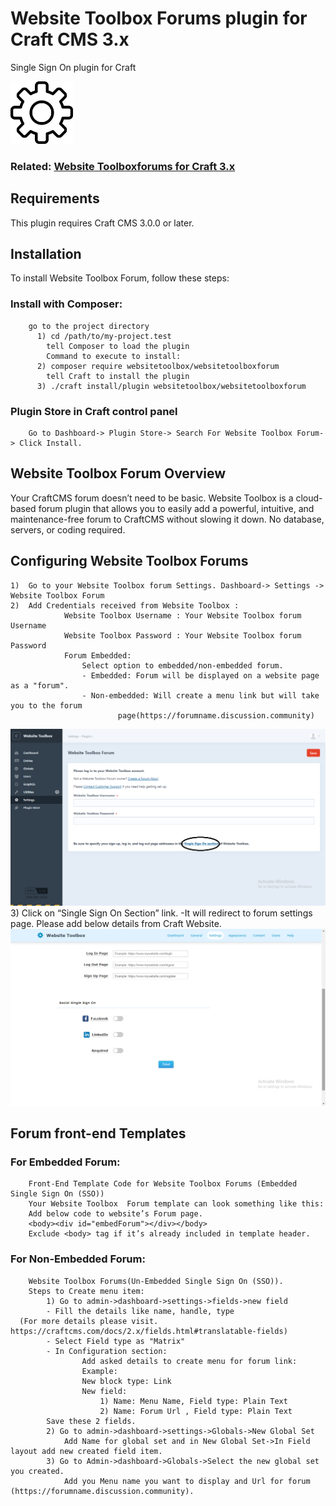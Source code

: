 # Website Toolbox Forums plugin for Craft CMS 3.x  

Single Sign On plugin for Craft   
  
<p><img src ="https://github.com/webtoolbox/craftcms-plugin/blob/master/src/icon.svg" width="100" height="100"></p>      

### Related: [Website Toolboxforums for Craft 3.x](https://github.com/webtoolbox/craftcms-plugin)    
 
## Requirements
This plugin requires Craft CMS 3.0.0 or later.   
## Installation
To install Website Toolbox Forum, follow these steps:   
### Install with Composer:
        go to the project directory  
	      1) cd /path/to/my-project.test  
		    tell Composer to load the plugin  
		    Command to execute to install:   
	      2) composer require websitetoolbox/websitetoolboxforum  
		    tell Craft to install the plugin  
	      3) ./craft install/plugin websitetoolbox/websitetoolboxforum                                   
 ### Plugin Store in Craft control panel  
        Go to Dashboard-> Plugin Store-> Search For Website Toolbox Forum-> Click Install.
## Website Toolbox Forum Overview
  Your CraftCMS forum doesn’t need to be basic. Website Toolbox is a cloud-based forum plugin that allows you to easily add a powerful, intuitive, 
  and maintenance-free forum to CraftCMS without slowing it down. No database, servers, or coding required.

## Configuring Website Toolbox Forums
	1)	Go to your Website Toolbox forum Settings. Dashboard-> Settings -> Website Toolbox Forum
	2)	Add Credentials received from Website Toolbox :
				Website Toolbox Username : Your Website Toolbox forum Username
				Website Toolbox Password : Your Website Toolbox forum Password
				Forum Embedded:
					Select option to embedded/non-embedded forum.
   					- Embedded: Forum will be displayed on a website page as a "forum".
   					- Non-embedded: Will create a menu link but will take you to the forum 
							page(https://forumname.discussion.community)
    		
 ![Screenshot](./docs/img/SSO.png)   
	3)	Click on “Single Sign On Section” link. 
			-It will redirect to forum settings page. Please add below details from Craft Website.  
![Screenshot](./docs/img/SSO-section.png)

## Forum front-end Templates
### For Embedded Forum:
		Front-End Template Code for Website Toolbox Forums (Embedded Single Sign On (SSO))
		Your Website Toolbox  Forum template can look something like this:
		Add below code to website’s Forum page.
		<body><div id="embedForum"></div></body>
		Exclude <body> tag if it’s already included in template header.

### For Non-Embedded Forum:
		Website Toolbox Forums(Un-Embedded Single Sign On (SSO)).
		Steps to Create menu item:
			1) Go to admin->dashboard->settings->fields->new field
			- Fill the details like name, handle, type  
      (For more details please visit. https://craftcms.com/docs/2.x/fields.html#translatable-fields)
			- Select Field type as "Matrix"
			- In Configuration section:
		   			Add asked details to create menu for forum link:
					Example:
					New block type: Link
					New field:
						1) Name: Menu Name, Field type: Plain Text
						2) Name: Forum Url , Field type: Plain Text
			Save these 2 fields.
			2) Go to admin->dashboard->settings->Globals->New Global Set
				Add Name for global set and in New Global Set->In Field layout add new created field item.
			3) Go to Admin->dashboard->Globals->Select the new global set you created.
				Add you Menu name you want to display and Url for forum (https://forumname.discussion.community).



 
   
